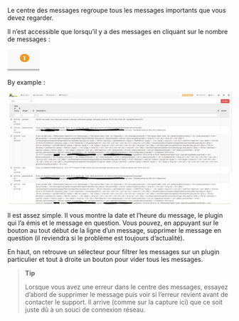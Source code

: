 Le centre des messages regroupe tous les messages importants que vous devez regarder.

Il n’est accessible que lorsqu’il y a des messages en cliquant sur le nombre de messages :

![](../images/message1.png)

By example :

![](../images/message.png)

Il est assez simple. Il vous montre la date et l’heure du message, le plugin qui l’a émis et le message en question. Vous pouvez, en appuyant sur le bouton au tout début de la ligne d’un message, supprimer le message en question (il reviendra si le problème est toujours d’actualité).

En haut, on retrouve un sélecteur pour filtrer les messages sur un plugin particulier et tout à droite un bouton pour vider tous les messages.

> **Tip**
>
> Lorsque vous avez une erreur dans le centre des messages, essayez d’abord de supprimer le message puis voir si l’erreur revient avant de contacter le support. Il arrive (comme sur la capture ici) que ce soit juste dû à un souci de connexion réseau.

